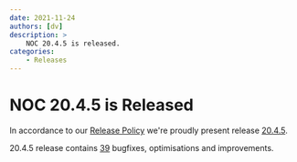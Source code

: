 ```yaml
---
date: 2021-11-24
authors: [dv]
description: >
    NOC 20.4.5 is released.
categories:
    - Releases
---
```

# NOC 20.4.5 is Released

In accordance to our [Release Policy](../../release-policy/index.md)
we're proudly present release [20.4.5](https://code.getnoc.com/noc/noc/tags/20.4.5).

20.4.5 release contains [39](https://code.getnoc.com/noc/noc/merge_requests?scope=all&state=merged&milestone_title=20.4.5)
bugfixes, optimisations and improvements.
